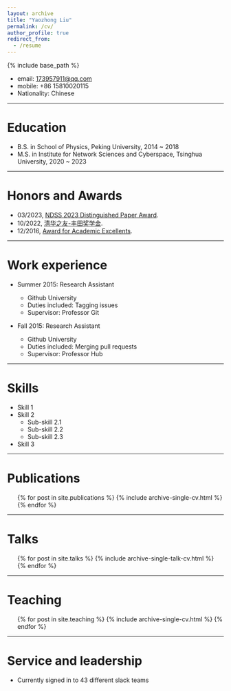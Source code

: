```yaml
---
layout: archive
title: "Yaozhong Liu"
permalink: /cv/
author_profile: true
redirect_from:
  - /resume
---
```


{% include base_path %}

* email: 173957911@qq.com
* mobile: +86 15810020115
* Nationality: Chinese

***

Education
======
* B.S. in School of Physics, Peking University, 2014 ~ 2018
* M.S. in Institute for Network Sciences and Cyberspace, Tsinghua University, 2020 ~ 2023

***

Honors and Awards
=====
* 03/2023, [NDSS 2023 Distinguished Paper Award](https://Yiu-chung.github.io/files/ndss23-distinguished-award.pdf).
* 10/2022, [清华之友-丰田奖学金](https://Yiu-chung.github.io/files/thu_award.jpg).
* 12/2016, [Award for Academic Excellents](https://Yiu-chung.github.io/files/pku_award.jpg).

***

Work experience
======
* Summer 2015: Research Assistant
  * Github University
  * Duties included: Tagging issues
  * Supervisor: Professor Git

* Fall 2015: Research Assistant
  * Github University
  * Duties included: Merging pull requests
  * Supervisor: Professor Hub

***

Skills
======
* Skill 1
* Skill 2
  * Sub-skill 2.1
  * Sub-skill 2.2
  * Sub-skill 2.3
* Skill 3

***

Publications
======
  <ul>{% for post in site.publications %}
    {% include archive-single-cv.html %}
  {% endfor %}</ul>

***

Talks
======
  <ul>{% for post in site.talks %}
    {% include archive-single-talk-cv.html %}
  {% endfor %}</ul>

***

Teaching
======
  <ul>{% for post in site.teaching %}
    {% include archive-single-cv.html %}
  {% endfor %}</ul>

***

Service and leadership
======
* Currently signed in to 43 different slack teams
